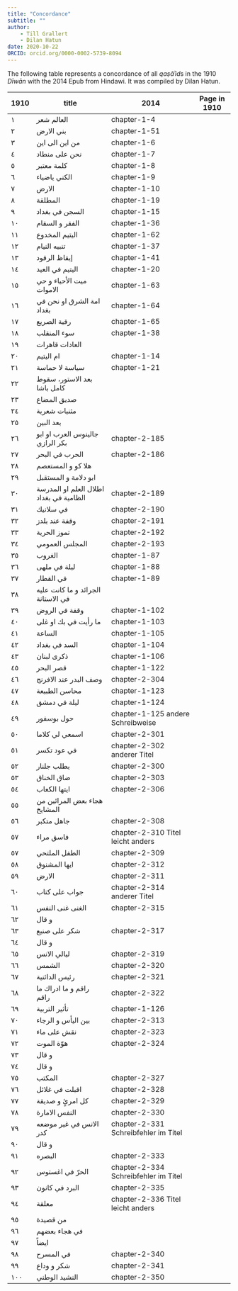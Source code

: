 ```yaml
---
title: "Concordance"
subtitle: ""
author:
    - Till Grallert
    - Dilan Hatun
date: 2020-10-22
ORCID: orcid.org/0000-0002-5739-8094
---
```



The following table represents a concordance of all *qaṣāʾid*s in the 1910 *Dīwān* with the 2014 Epub from Hindawi. It was compiled by Dilan Hatun.

| 1910 |                  title                  |                 2014                 | Page in 1910 |
|------|-----------------------------------------|--------------------------------------|--------------|
|    ١ | العالم شعر                              | chapter-1-4                          |              |
|    ٢ | بني الارض                               | chapter-1-51                         |              |
|    ٣ | من اين الى اين                          | chapter-1-6                          |              |
|    ٤ | نحن على منطاد                           | chapter-1-7                          |              |
|    ٥ | كلمة معتبر                              | chapter-1-8                          |              |
|    ٦ | الكني ياضياء                            | chapter-1-9                          |              |
|    ٧ | الارض                                   | chapter-1-10                         |              |
|    ٨ | المطلقة                                 | chapter-1-19                         |              |
|    ٩ | السجن في بغداد                          | chapter-1-15                         |              |
|   ١٠ | الفقر و السقام                          | chapter-1-36                         |              |
|   ١١ | اليتيم المخدوع                          | chapter-1-62                         |              |
|   ١٢ | تنبيه النيام                            | chapter-1-37                         |              |
|   ١٣ | إيقاظ الرقود                            | chapter-1-41                         |              |
|   ١٤ | اليتيم في العيد                         | chapter-1-20                         |              |
|   ١٥ | ميت الأحياء و حي الاموات                | chapter-1-63                         |              |
|   ١٦ | امة الشرق او نحن في بغداد               | chapter-1-64                         |              |
|   ١٧ | رقية الصريع                             | chapter-1-65                         |              |
|   ١٨ | سوء المنقلب                             | chapter-1-38                         |              |
|   ١٩ | العادات قاهرات                          |                                      |              |
|   ٢٠ | ام اليتيم                               | chapter-1-14                         |              |
|   ٢١ | سياسة لا حماسة                          | chapter-1-21                         |              |
|   ٢٢ | بعد الاستور، سقوط كامل باشا             |                                      |              |
|   ٢٣ | صديق المضاع                             |                                      |              |
|   ٢٤ | مثنيات شعرية                            |                                      |              |
|   ٢٥ | بعد البين                               |                                      |              |
|   ٢٦ | جالينوس العرب او ابو بكر الرازي         | chapter-2-185                        |              |
|   ٢٧ | الحرب في البحر                          | chapter-2-186                        |              |
|   ٢٨ | هلا كو و المستعصم                       |                                      |              |
|   ٢٩ | ابو دلامة و المستقبل                    |                                      |              |
|   ٣٠ | اطلال العلم او المدرسة الظامية في بغداد | chapter-2-189                        |              |
|   ٣١ | في سلانيك                               | chapter-2-190                        |              |
|   ٣٢ | وقفة عند يلدز                           | chapter-2-191                        |              |
|   ٣٣ | تموز الحرية                             | chapter-2-192                        |              |
|   ٣٤ | المجلس العمومي                          | chapter-2-193                        |              |
|   ٣٥ | الغروب                                  | chapter-1-87                         |              |
|   ٣٦ | ليلة في ملهى                            | chapter-1-88                         |              |
|   ٣٧ | في القطار                               | chapter-1-89                         |              |
|   ٣٨ | الجرائد و ما كانت عليه في الاستانة      |                                      |              |
|   ٣٩ | وقفة في الروض                           | chapter-1-102                        |              |
|   ٤٠ | ما رأيت في بك او غلى                    | chapter-1-103                        |              |
|   ٤١ | الساعة                                  | chapter-1-105                        |              |
|   ٤٢ | السد في بغداد                           | chapter-1-104                        |              |
|   ٤٣ | ذكرى لبنان                              | chapter-1-106                        |              |
|   ٤٥ | قصر البحر                               | chapter-1-122                        |              |
|   ٤٦ | وصف البدر عند الافرنج                   | chapter-2-304                        |              |
|   ٤٧ | محاسن الطبيعة                           | chapter-1-123                        |              |
|   ٤٨ | ليلة في دمشق                            | chapter-1-124                        |              |
|   ٤٩ | حول بوسفور                              | chapter-1-125 andere Schreibweise    |              |
|   ٥٠ | اسمعي لي كلاما                          | chapter-2-301                        |              |
|   ٥١ | في عود تكسر                             | chapter-2-302 anderer Titel          |              |
|   ٥٢ | يطلب جلنار                              | chapter-2-300                        |              |
|   ٥٣ | ضاق الخناق                              | chapter-2-303                        |              |
|   ٥٤ | ايتها الكعاب                            | chapter-2-306                        |              |
|   ٥٥ | هجاء بعض المرائين من المشايخ            |                                      |              |
|   ٥٦ | جاهل متكبر                              | chapter-2-308                        |              |
|   ٥٧ | فاسق مراء                               | chapter-2-310 Titel leicht anders    |              |
|   ٥٧ | الطفل الملتحي                           | chapter-2-309                        |              |
|   ٥٨ | ايها المشنوق                            | chapter-2-312                        |              |
|   ٥٩ | الارض                                   | chapter-2-311                        |              |
|   ٦٠ | جواب على كتاب                           | chapter-2-314 anderer Titel          |              |
|   ٦١ | الغنى غنى النفس                         | chapter-2-315                        |              |
|   ٦٢ | و قال                                   |                                      |              |
|   ٦٣ | شكر على صنيع                            | chapter-2-317                        |              |
|   ٦٤ | و قال                                   |                                      |              |
|   ٦٥ | ليالي الانس                             | chapter-2-319                        |              |
|   ٦٦ | الشمس                                   | chapter-2-320                        |              |
|   ٦٧ | رئيس الدائنية                           | chapter-2-321                        |              |
|   ٦٨ | راقم و ما ادراك ما راقم                 | chapter-2-322                        |              |
|   ٦٩ | تأثير التربية                           | chapter-1-126                        |              |
|   ٧٠ | بين اليأس و الرجاء                      | chapter-2-313                        |              |
|   ٧١ | نقش على ماء                             | chapter-2-323                        |              |
|   ٧٢ | هوّة الموت                              | chapter-2-324                        |              |
|   ٧٣ | و قال                                   |                                      |              |
|   ٧٤ | و قال                                   |                                      |              |
|   ٧٥ | المكتب                                  | chapter-2-327                        |              |
|   ٧٦ | اقبلت في غلائل                          | chapter-2-328                        |              |
|   ٧٧ | كل امرئٍ و صديقة                        | chapter-2-329                        |              |
|   ٧٨ | النفس الامارة                           | chapter-2-330                        |              |
|   ٧٩ | الانس في غير موضعه كدر                  | chapter-2-331 Schreibfehler im Titel |              |
|   ٩٠ | و قال                                   |                                      |              |
|   ٩١ | البصره                                  | chapter-2-333                        |              |
|   ٩٢ | الحرّ في اغستوس                         | chapter-2-334 Schreibfehler im Titel |              |
|   ٩٣ | البرد في كانون                          | chapter-2-335                        |              |
|   ٩٤ | معلقة                                   | chapter-2-336 Titel leicht anders    |              |
|   ٩٥ | من قصيدة                                |                                      |              |
|   ٩٦ | في هجاء بعضهم                           |                                      |              |
|   ٩٧ | ايضاً                                   |                                      |              |
|   ٩٨ | في المسرح                               | chapter-2-340                        |              |
|   ٩٩ | شكر و وداع                              | chapter-2-341                        |              |
|  ١٠٠ | النشيد الوطني                           | chapter-2-350                        |              |
